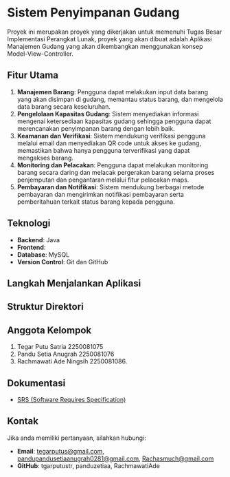 # Sistem Penyimpanan Gudang

Proyek ini merupakan proyek yang dikerjakan untuk memenuhi Tugas Besar Implementasi Perangkat Lunak, proyek yang akan dibuat adalah Aplikasi Manajemen Gudang yang akan dikembangkan menggunakan konsep Model-View-Controller.
## Fitur Utama

1. **Manajemen Barang**: Pengguna dapat melakukan input data barang yang akan disimpan di gudang, memantau status barang, dan mengelola data barang secara keseluruhan.
2. **Pengelolaan Kapasitas Gudang**: Sistem menyediakan informasi mengenai ketersediaan kapasitas gudang sehingga pengguna dapat merencanakan penyimpanan barang dengan lebih baik.
3. **Keamanan dan Verifikasi**: Sistem mendukung verifikasi pengguna melalui email dan menyediakan QR code untuk akses ke gudang, memastikan bahwa hanya pengguna terverifikasi yang dapat mengakses barang.
4. **Monitoring dan Pelacakan**: Pengguna dapat melakukan monitoring barang secara daring dan melacak pergerakan barang selama proses penjemputan dan pengantaran melalui fitur pelacakan maps.
5. **Pembayaran dan Notifikasi**: Sistem mendukung berbagai metode pembayaran dan mengirimkan notifikasi pembayaran serta pemberitahuan terkait status barang kepada pengguna.
## Teknologi

- **Backend**: Java
- **Frontend**:
- **Database**: MySQL
- **Version Control**: Git dan GitHub
## Langkah Menjalankan Aplikasi


## Struktur Direktori


## Anggota Kelompok

1. Tegar Putu Satria        2250081075
2. Pandu Setia Anugrah      2250081076
3. Rachmawati Ade Ningsih   2250081086.
## Dokumentasi

- [SRS (Software Requires Specification)](Docs/SRS_Sistem%20Penyimpanan%20Gudang.pdf)
## Kontak

Jika anda memiliki pertanyaan, silahkan hubungi:
- **Email**: tegarputus@gmail.com, pandupandusetiaanugrah0281@gmail.com, Rachasmuch@gmail.com
- **GitHub**: tgarputustr, panduzetiaa, RachmawatiAde
